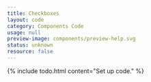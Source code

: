 ```yaml
---
title: Checkboxes
layout: code
category: Components Code
usage: null
preview-image: components/preview-help.svg
status: unknown
resource: false
---
```


{% include todo.html content="Set up code." %}
